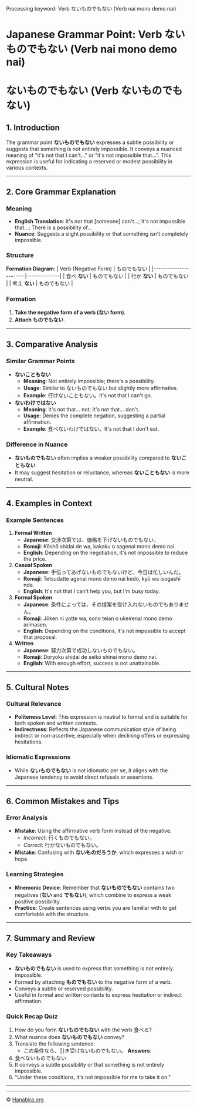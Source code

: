Processing keyword: Verb ないものでもない (Verb nai mono demo nai)
# Japanese Grammar Point: Verb ないものでもない (Verb nai mono demo nai)
# ないものでもない (Verb ないものでもない)
## 1. Introduction
The grammar point **ないものでもない** expresses a subtle possibility or suggests that something is not entirely impossible. It conveys a nuanced meaning of "it's not that I can't..." or "it's not impossible that...". This expression is useful for indicating a reserved or modest possibility in various contexts.

---
## 2. Core Grammar Explanation
### Meaning
- **English Translation**: It's not that [someone] can't...; It's not impossible that...; There is a possibility of...
- **Nuance**: Suggests a slight possibility or that something isn't completely impossible.
### Structure
**Formation Diagram**:
| Verb (Negative Form) | ものでもない |
|-----------------------|--------------|
| 食べ **ない**         | ものでもない |
| 行か **ない**         | ものでもない |
| 考え **ない**         | ものでもない |
### Formation
1. **Take the negative form of a verb (ない form)**.
2. **Attach ものでもない**.
---
## 3. Comparative Analysis
### Similar Grammar Points
- **ないこともない**
  - **Meaning**: Not entirely impossible; there's a possibility.
  - **Usage**: Similar to ないものでもない but slightly more affirmative.
  - **Example**: 行けないこともない。It's not that I can't go.
- **ないわけではない**
  - **Meaning**: It's not that... not; It's not that... don't.
  - **Usage**: Denies the complete negation, suggesting a partial affirmation.
  - **Example**: 食べないわけではない。It's not that I don't eat.
### Difference in Nuance
- **ないものでもない** often implies a weaker possibility compared to **ないこともない**.
- It may suggest hesitation or reluctance, whereas **ないこともない** is more neutral.
---
## 4. Examples in Context
### Example Sentences
1. **Formal Written**
   - **Japanese**: 交渉次第では、価格を下げないものでもない。
   - **Romaji**: Kōshō shidai de wa, kakaku o sagenai mono demo nai.
   - **English**: Depending on the negotiation, it's not impossible to reduce the price.
2. **Casual Spoken**
   - **Japanese**: 手伝ってあげないものでもないけど、今日は忙しいんだ。
   - **Romaji**: Tetsudatte agenai mono demo nai kedo, kyō wa isogashī nda.
   - **English**: It's not that I can't help you, but I'm busy today.
3. **Formal Spoken**
   - **Japanese**: 条件によっては、その提案を受け入れないものでもありません。
   - **Romaji**: Jōken ni yotte wa, sono teian o ukeirenai mono demo arimasen.
   - **English**: Depending on the conditions, it's not impossible to accept that proposal.
4. **Written**
   - **Japanese**: 努力次第で成功しないものでもない。
   - **Romaji**: Doryoku shidai de seikō shinai mono demo nai.
   - **English**: With enough effort, success is not unattainable.
---
## 5. Cultural Notes
### Cultural Relevance
- **Politeness Level**: This expression is neutral to formal and is suitable for both spoken and written contexts.
- **Indirectness**: Reflects the Japanese communication style of being indirect or non-assertive, especially when declining offers or expressing hesitations.
### Idiomatic Expressions
- While **ないものでもない** is not idiomatic per se, it aligns with the Japanese tendency to avoid direct refusals or assertions.
---
## 6. Common Mistakes and Tips
### Error Analysis
- **Mistake**: Using the affirmative verb form instead of the negative.
  - *Incorrect*: 行くものでもない。
  - *Correct*: 行かないものでもない。
- **Mistake**: Confusing with **ないものだろうか**, which expresses a wish or hope.
### Learning Strategies
- **Mnemonic Device**: Remember that **ないものでもない** contains two negatives (**ない** and **でもない**), which combine to express a weak positive possibility.
- **Practice**: Create sentences using verbs you are familiar with to get comfortable with the structure.
---
## 7. Summary and Review
### Key Takeaways
- **ないものでもない** is used to express that something is not entirely impossible.
- Formed by attaching **ものでもない** to the negative form of a verb.
- Conveys a subtle or reserved possibility.
- Useful in formal and written contexts to express hesitation or indirect affirmation.
### Quick Recap Quiz
1. How do you form **ないものでもない** with the verb 食べる?
2. What nuance does **ないものでもない** convey?
3. Translate the following sentence:
   - この条件なら、引き受けないものでもない。
**Answers**:
1. 食べないものでもない
2. It conveys a subtle possibility or that something is not entirely impossible.
3. "Under these conditions, it's not impossible for me to take it on."
---


---

© [Hanabira.org](https://hanabira.org)
